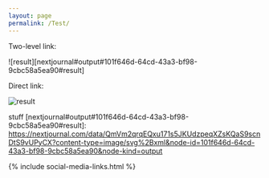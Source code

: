 ```yaml
---
layout: page
permalink: /Test/
---
```


Two-level link:

![result][nextjournal#output#101f646d-64cd-43a3-bf98-9cbc58a5ea90#result]

Direct link:

![result](https://nextjournal.com/data/QmVm2qrqEQxu171s5JKUdzpeqXZsKQaS9scnDtS9vUPyCX?content-type=image/svg%2Bxml&node-id=101f646d-64cd-43a3-bf98-9cbc58a5ea90&node-kind=output)


stuff
[nextjournal#output#101f646d-64cd-43a3-bf98-9cbc58a5ea90#result]: <https://nextjournal.com/data/QmVm2qrqEQxu171s5JKUdzpeqXZsKQaS9scnDtS9vUPyCX?content-type=image/svg%2Bxml&node-id=101f646d-64cd-43a3-bf98-9cbc58a5ea90&node-kind=output>


{% include social-media-links.html %}
